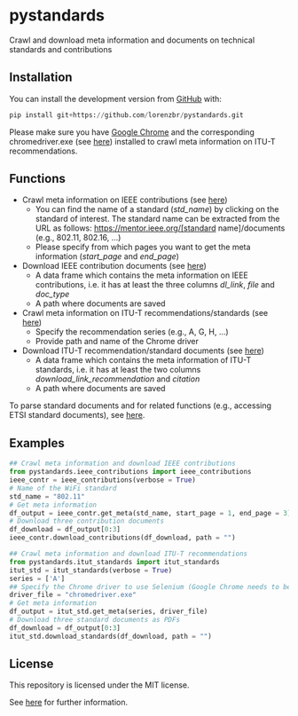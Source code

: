 # pystandards

Crawl and download meta information and documents on technical standards and contributions


## Installation

You can install the development version from [GitHub](https://github.com/) with:

``` python
pip install git+https://github.com/lorenzbr/pystandards.git
```

Please make sure you have [Google Chrome](https://www.google.com/chrome/) and the corresponding chromedriver.exe (see [here](https://chromedriver.chromium.org/downloads)) installed to crawl meta information on ITU-T recommendations.


## Functions

* Crawl meta information on IEEE contributions (see [here](https://mentor.ieee.org/802))
    * You can find the name of a standard (_std_name_) by clicking on the standard of interest. The standard name can be extracted from the URL as follows: https://mentor.ieee.org/[standard name]/documents (e.g., 802.11, 802.16, ...)
    * Please specify from which pages you want to get the meta information (_start_page_ and _end_page_)
* Download IEEE contribution documents (see [here](https://mentor.ieee.org/802))
    * A data frame which contains the meta information on IEEE contributions, i.e. it has at least the three columns _dl_link_, _file_ and _doc_type_
    * A path where documents are saved
* Crawl meta information on ITU-T recommendations/standards (see [here](https://www.itu.int/ITU-T/recommendations))
    * Specify the recommendation series (e.g., A, G, H, ...)
    * Provide path and name of the Chrome driver
* Download ITU-T recommendation/standard documents (see [here](https://www.itu.int/ITU-T/recommendations))
    * A data frame which contains the meta information of ITU-T standards, i.e. it has at least the two columns _download_link_recommendation_ and _citation_
    * A path where documents are saved

To parse standard documents and for related functions (e.g., accessing ETSI standard documents), see [here](https://github.com/lorenzbr/techStandards).


## Examples

```python
## Crawl meta information and download IEEE contributions
from pystandards.ieee_contributions import ieee_contributions
ieee_contr = ieee_contributions(verbose = True)
# Name of the WiFi standard
std_name = "802.11"
# Get meta information
df_output = ieee_contr.get_meta(std_name, start_page = 1, end_page = 3)
# Download three contribution documents
df_download = df_output[0:3]
ieee_contr.download_contributions(df_download, path = "")

## Crawl meta information and download ITU-T recommendations
from pystandards.itut_standards import itut_standards
itut_std = itut_standards(verbose = True)
series = ['A']
## Specify the Chrome driver to use Selenium (Google Chrome needs to be installed)
driver_file = "chromedriver.exe"
# Get meta information
df_output = itut_std.get_meta(series, driver_file)
# Download three standard documents as PDFs
df_download = df_output[0:3]
itut_std.download_standards(df_download, path = "")
```


## License

This repository is licensed under the MIT license.

See [here](https://github.com/lorenzbr/pystandards/blob/master/LICENSE) for further information.